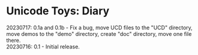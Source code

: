 # Unicode Toys: Diary

20230717: 0.1a and 0.1b - Fix a bug, move UCD files to the "UCD" directory, move demos to the "demo" directory, create "doc" directory, move one file there.  
20230716: 0.1 - Initial release.
